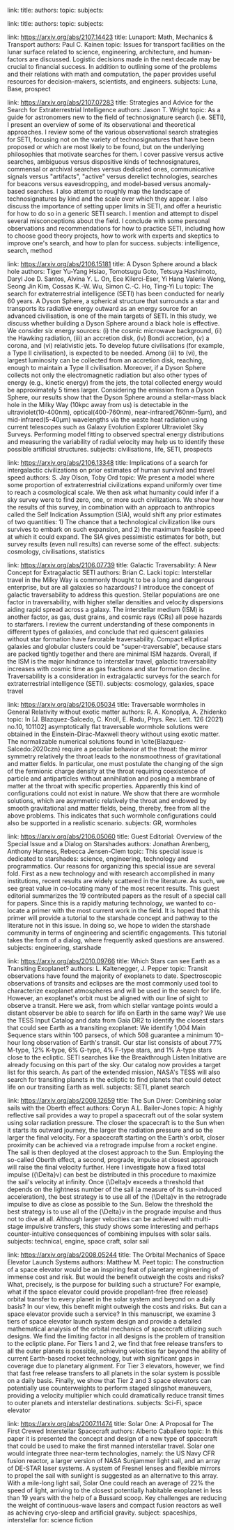 
link: 
title: 
authors: 
topic: 
subjects: 

link: 
title: 
authors: 
topic: 
subjects: 

link: https://arxiv.org/abs/2107.14423
title: Lunaport: Math, Mechanics & Transport
authors: Paul C. Kainen
topic: Issues for transport facilities on the lunar surface related to science, engineering, architecture, and human-factors are discussed. Logistic decisions made in the next decade may be crucial to financial success. In addition to outlining some of the problems and their relations with math and computation, the paper provides useful resources for decision-makers, scientists, and engineers.
subjects: Luna, Base, prospect

link: https://arxiv.org/abs/2107.07283
title: Strategies and Advice for the Search for Extraterrestrial Intelligence
authors: Jason T. Wright
topic: As a guide for astronomers new to the field of technosignature search (i.e. SETI), I present an overview of some of its observational and theoretical approaches. I review some of the various observational search strategies for SETI, focusing not on the variety of technosignatures that have been proposed or which are most likely to be found, but on the underlying philosophies that motivate searches for them. I cover passive versus active searches, ambiguous versus dispositive kinds of technosignatures, commensal or archival searches versus dedicated ones, communicative signals versus "artifacts", "active" versus derelict technologies, searches for beacons versus eavesdropping, and model-based versus anomaly-based searches. I also attempt to roughly map the landscape of technosignatures by kind and the scale over which they appear. I also discuss the importance of setting upper limits in SETI, and offer a heuristic for how to do so in a generic SETI search. I mention and attempt to dispel several misconceptions about the field. I conclude with some personal observations and recommendations for how to practice SETI, including how to choose good theory projects, how to work with experts and skeptics to improve one's search, and how to plan for success.
subjects: intelligence, search, method

link: https://arxiv.org/abs/2106.15181
title: A Dyson Sphere around a black hole
authors: Tiger Yu-Yang Hsiao, Tomotsugu Goto, Tetsuya Hashimoto, Daryl Joe D. Santos, Alvina Y. L. On, Ece Kilerci-Eser, Yi Hang Valerie Wong, Seong Jin Kim, Cossas K.-W. Wu, Simon C.-C. Ho, Ting-Yi Lu
topic: The search for extraterrestrial intelligence (SETI) has been conducted for nearly 60 years. A Dyson Sphere, a spherical structure that surrounds a star and transports its radiative energy outward as an energy source for an advanced civilisation, is one of the main targets of SETI. In this study, we discuss whether building a Dyson Sphere around a black hole is effective. We consider six energy sources: (i) the cosmic microwave background, (ii) the Hawking radiation, (iii) an accretion disk, (iv) Bondi accretion, (v) a corona, and (vi) relativistic jets. To develop future civilisations (for example, a Type II civilisation), is expected to be needed. Among (iii) to (vi), the largest luminosity can be collected from an accretion disk, reaching, enough to maintain a Type II civilisation. Moreover, if a Dyson Sphere collects not only the electromagnetic radiation but also other types of energy (e.g., kinetic energy) from the jets, the total collected energy would be approximately 5 times larger. Considering the emission from a Dyson Sphere, our results show that the Dyson Sphere around a stellar-mass black hole in the Milky Way (10kpc away from us) is detectable in the ultraviolet(10-400nm), optical(400-760nm), near-infrared(760nm-5μm), and mid-infrared(5-40μm) wavelengths via the waste heat radiation using current telescopes such as Galaxy Evolution Explorer Ultraviolet Sky Surveys. Performing model fitting to observed spectral energy distributions and measuring the variability of radial velocity may help us to identify these possible artificial structures.
subjects: civilisations, life, SETI, prospects

link: https://arxiv.org/abs/2106.13348
title: Implications of a search for intergalactic civilizations on prior estimates of human survival and travel speed
authors: S. Jay Olson, Toby Ord
topic: We present a model where some proportion of extraterrestrial civilizations expand uniformly over time to reach a cosmological scale. We then ask what humanity could infer if a sky survey were to find zero, one, or more such civilizations. We show how the results of this survey, in combination with an approach to anthropics called the Self Indication Assumption (SIA), would shift any prior estimates of two quantities: 1) The chance that a technological civilization like ours survives to embark on such expansion, and 2) the maximum feasible speed at which it could expand. The SIA gives pessimistic estimates for both, but survey results (even null results) can reverse some of the effect.
subjects: cosmology, civilisations, statistics

link: https://arxiv.org/abs/2106.07739
title: Galactic Traversability: A New Concept for Extragalactic SETI
authors: Brian C. Lacki
topic: Interstellar travel in the Milky Way is commonly thought to be a long and dangerous enterprise, but are all galaxies so hazardous? I introduce the concept of galactic traversability to address this question. Stellar populations are one factor in traversability, with higher stellar densities and velocity dispersions aiding rapid spread across a galaxy. The interstellar medium (ISM) is another factor, as gas, dust grains, and cosmic rays (CRs) all pose hazards to starfarers. I review the current understanding of these components in different types of galaxies, and conclude that red quiescent galaxies without star formation have favorable traversability. Compact elliptical galaxies and globular clusters could be "super-traversable", because stars are packed tightly together and there are minimal ISM hazards. Overall, if the ISM is the major hindrance to interstellar travel, galactic traversability increases with cosmic time as gas fractions and star formation decline. Traversability is a consideration in extragalactic surveys for the search for extraterrestrial intelligence (SETI).
subjects: cosmology, galaxies, space travel

link: https://arxiv.org/abs/2106.05034
title: Traversable wormholes in General Relativity without exotic matter
authors: R. A. Konoplya, A. Zhidenko
topic: In [J. Blazquez-Salcedo, C. Knoll, E. Radu, Phys. Rev. Lett. 126 (2021) no.10, 101102] asymptotically flat traversable wormhole solutions were obtained in the Einstein-Dirac-Maxwell theory without using exotic matter. The normalizable numerical solutions found in \cite{Blazquez-Salcedo:2020czn} require a peculiar behavior at the throat: the mirror symmetry relatively the throat leads to the nonsmoothness of gravitational and matter fields. In particular, one must postulate the changing of the sign of the fermionic charge density at the throat requiring coexistence of particle and antiparticles without annihilation and posing a membrane of matter at the throat with specific properties. Apparently this kind of configurations could not exist in nature. We show that there are wormhole solutions, which are asymmetric relatively the throat and endowed by smooth gravitational and matter fields, being, thereby, free from all the above problems. This indicates that such wormhole configurations could also be supported in a realistic scenario.
subjects: GR, wormholes

link: https://arxiv.org/abs/2106.05060
title: Guest Editorial: Overview of the Special Issue and a Dialog on Starshades
authors: Jonathan Arenberg, Anthony Harness, Rebecca Jensen-Clem
topic: This special issue is dedicated to starshades: science, engineering, technology and programmatics. Our reasons for organizing this special issue are several fold. First as a new technology and with research accomplished in many institutions, recent results are widely scattered in the literature. As such, we see great value in co-locating many of the most recent results. This guest editorial summarizes the 19 contributed papers as the result of a special call for papers. Since this is a rapidly maturing technology, we wanted to co-locate a primer with the most current work in the field. It is hoped that this primer will provide a tutorial to the starshade concept and pathway to the literature not in this issue. In doing so, we hope to widen the starshade community in terms of engineering and scientific engagements. This tutorial takes the form of a dialog, where frequently asked questions are answered.
subjects: engineering, starshade

link: https://arxiv.org/abs/2010.09766
title: Which Stars can see Earth as a Transiting Exoplanet?
authors: L. Kaltenegger, J. Pepper
topic: Transit observations have found the majority of exoplanets to date. Spectroscopic observations of transits and eclipses are the most commonly used tool to characterize exoplanet atmospheres and will be used in the search for life. However, an exoplanet's orbit must be aligned with our line of sight to observe a transit. Here we ask, from which stellar vantage points would a distant observer be able to search for life on Earth in the same way?
We use the TESS Input Catalog and data from Gaia DR2 to identify the closest stars that could see Earth as a transiting exoplanet: We identify 1,004 Main Sequence stars within 100 parsecs, of which 508 guarantee a minimum 10-hour long observation of Earth's transit. Our star list consists of about 77% M-type, 12% K-type, 6% G-type, 4% F-type stars, and 1% A-type stars close to the ecliptic. SETI searches like the Breakthrough Listen Initiative are already focusing on this part of the sky. Our catalog now provides a target list for this search. As part of the extended mission, NASA's TESS will also search for transiting planets in the ecliptic to find planets that could detect life on our transiting Earth as well.
subjects: SETI, planet search

link: https://arxiv.org/abs/2009.12659
title: The Sun Diver: Combining solar sails with the Oberth effect
authors: Coryn A.L. Bailer-Jones 
topic: A highly reflective sail provides a way to propel a spacecraft out of the solar system using solar radiation pressure. The closer the spacecraft is to the Sun when it starts its outward journey, the larger the radiation pressure and so the larger the final velocity. For a spacecraft starting on the Earth's orbit, closer proximity can be achieved via a retrograde impulse from a rocket engine. The sail is then deployed at the closest approach to the Sun. Employing the so-called Oberth effect, a second, prograde, impulse at closest approach will raise the final velocity further. Here I investigate how a fixed total impulse ({\Delta}v) can best be distributed in this procedure to maximize the sail's velocity at infinity. Once {\Delta}v exceeds a threshold that depends on the lightness number of the sail (a measure of its sun-induced acceleration), the best strategy is to use all of the {\Delta}v in the retrograde impulse to dive as close as possible to the Sun. Below the threshold the best strategy is to use all of the {\Delta}v in the prograde impulse and thus not to dive at all. Although larger velocities can be achieved with multi-stage impulsive transfers, this study shows some interesting and perhaps counter-intuitive consequences of combining impulses with solar sails.
subjects: technical, engine, space craft, solar sail

link: https://arxiv.org/abs/2008.05244
title: The Orbital Mechanics of Space Elevator Launch Systems
authors: Matthew M. Peet
topic: The construction of a space elevator would be an inspiring feat of planetary engineering of immense cost and risk. But would the benefit outweigh the costs and risks? What, precisely, is the purpose for building such a structure? For example, what if the space elevator could provide propellant-free (free release) orbital transfer to every planet in the solar system and beyond on a daily basis? In our view, this benefit might outweigh the costs and risks. But can a space elevator provide such a service? In this manuscript, we examine 3 tiers of space elevator launch system design and provide a detailed mathematical analysis of the orbital mechanics of spacecraft utilizing such designs. We find the limiting factor in all designs is the problem of transition to the ecliptic plane. For Tiers 1 and 2, we find that free release transfers to all the outer planets is possible, achieving velocities far beyond the ability of current Earth-based rocket technology, but with significant gaps in coverage due to planetary alignment. For Tier 3 elevators, however, we find that fast free release transfers to all planets in the solar system is possible on a daily basis. Finally, we show that Tier 2 and 3 space elevators can potentially use counterweights to perform staged slingshot maneuvers, providing a velocity multiplier which could dramatically reduce transit times to outer planets and interstellar destinations.
subjects: Sci-Fi, space elevator

link: https://arxiv.org/abs/2007.11474
title: Solar One: A Proposal for The First Crewed Interstellar Spacecraft
authors: Alberto Caballero
topic: In this paper it is presented the concept and design of a new type of spacecraft that could be used to make the first manned interstellar travel. Solar one would integrate three near-term technologies, namely: the US Navy CFR fusion reactor, a larger version of NASA Sunjammer light sail, and an array of DE-STAR laser systems. A system of Fresnel lenses and flexible mirrors to propel the sail with sunlight is suggested as an alternative to this array. With a mile-long light sail, Solar One could reach an average of 22% the speed of light, arriving to the closest potentially habitable exoplanet in less than 19 years with the help of a Bussard scoop. Key challenges are reducing the weight of continuous-wave lasers and compact fusion reactors as well as achieving cryo-sleep and artificial gravity.
subject: spaceships, interstellar
for: science fiction


